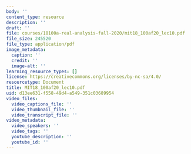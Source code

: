 ```yaml
---
body: ''
content_type: resource
description: ''
draft: ''
file: courses/18100a-real-analysis-fall-2020/mit18_100af20_lec10.pdf
file_size: 245520
file_type: application/pdf
image_metadata:
  caption: ''
  credit: ''
  image-alt: ''
learning_resource_types: []
license: https://creativecommons.org/licenses/by-nc-sa/4.0/
resourcetype: Document
title: MIT18_100af20_lec10.pdf
uid: d13ee631-f558-49d4-a549-351c03689954
video_files:
  video_captions_file: ''
  video_thumbnail_file: ''
  video_transcript_file: ''
video_metadata:
  video_speakers: ''
  video_tags: ''
  youtube_description: ''
  youtube_id: ''
---
```

